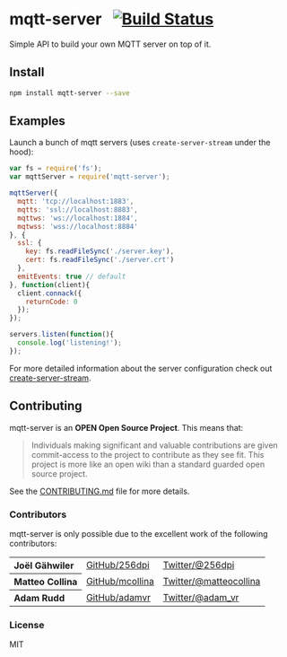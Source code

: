 # mqtt-server&nbsp;&nbsp;&nbsp;[![Build Status](https://travis-ci.org/mqttjs/mqtt-server.png)](https://travis-ci.org/mqttjs/mqtt-server)

Simple API to build your own MQTT server on top of it.

## Install

```bash
npm install mqtt-server --save
```

## Examples

Launch a bunch of mqtt servers (uses `create-server-stream` under the hood):

```js
var fs = require('fs');
var mqttServer = require('mqtt-server');

mqttServer({
  mqtt: 'tcp://localhost:1883',
  mqtts: 'ssl://localhost:8883',
  mqttws: 'ws://localhost:1884',
  mqtwss: 'wss://localhost:8884'
}, {
  ssl: {
    key: fs.readFileSync('./server.key'),
    cert: fs.readFileSync('./server.crt')
  },
  emitEvents: true // default
}, function(client){
  client.connack({
    returnCode: 0
  });
});

servers.listen(function(){
  console.log('listening!');
});
```

For more detailed information about the server configuration check out [create-server-stream](https://github.com/mqttjs/create-stream-server).

## Contributing

mqtt-server is an **OPEN Open Source Project**. This means that:

> Individuals making significant and valuable contributions are given commit-access to the project to contribute as they see fit. This project is more like an open wiki than a standard guarded open source project.

See the [CONTRIBUTING.md](https://github.com/mqttjs/mqtt-server/blob/master/CONTRIBUTING.md) file for more details.

### Contributors

mqtt-server is only possible due to the excellent work of the following contributors:

<table><tbody>
<tr><th align="left">Joël Gähwiler</th><td><a href="https://github.com/256dpi">GitHub/256dpi</a></td><td><a href="http://twitter.com/256dpi">Twitter/@256dpi</a></td></tr>
<tr><th align="left">Matteo Collina</th><td><a href="https://github.com/mcollina">GitHub/mcollina</a></td><td><a href="http://twitter.com/matteocollina">Twitter/@matteocollina</a></td></tr>
<tr><th align="left">Adam Rudd</th><td><a href="https://github.com/adamvr">GitHub/adamvr</a></td><td><a href="http://twitter.com/adam_vr">Twitter/@adam_vr</a></td></tr>
</tbody></table>

### License

MIT
